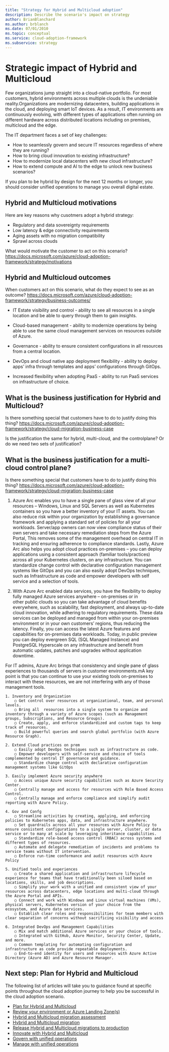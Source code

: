 ```yaml
---
title: "Strategy for Hybrid and Multicloud adoption"
description: Describe the scenario's impact on strategy
author: BrianBlanchard
ms.author: brblanch
ms.date: 07/01/2010
ms.topic: conceptual
ms.service: cloud-adoption-framework
ms.subservice: strategy
---
```


# Strategic impact of Hybrid and Multicloud

Few organizations jump straight into a cloud-native portfolio. 
For most customers, hybrid environments across multiple clouds is the undeniable reality.Organizations are modernizing datacenters, building applications in the cloud, and deploying smart IoT devices. As a result, IT environments are continuously evolving, with different types of applications often running on different hardware across distributed locations including on premises, multicloud and the edge.

The IT department faces a set of key challenges:
- How to seamlessly govern and secure IT resources regardless of where they are running?
- How to bring cloud innovation to existing infrastructure?
- How to modernize local datacenters with new cloud infrastructure?
- How to extend compute and AI to the edge to unlock new business scenarios?   


If you plan to be hybrid by design for the next 12 months or longer, you should consider unified operations to manage you overall digital estate.

## Hybrid and Multicloud motivations

Here are key reasons why cusotmers adopt a hybrid strategy: 
- Regulatory and data sovereignty requirements 
- Low latency & edge connectivity requirements 
- Aging assets with no migration compatibility
- Sprawl across clouds

What would motivate the customer to act on this scenario?
https://docs.microsoft.com/azure/cloud-adoption-framework/strategy/motivations

## Hybrid and Multicloud outcomes

When customers act on this scenario, what do they expect to see as an outcome?
https://docs.microsoft.com/azure/cloud-adoption-framework/strategy/business-outcomes/

- IT Estate visibility and control - ability to see all resources in a single location and be able to query through them to gain insights.
  
- Cloud-based management - ability to modernize operations by being able to use the same cloud management services on resources outside of Azure.
  
- Governance - ability to ensure consistent configurations in all  resources from a central location.
  
- DevOps and cloud native app deployment flexibility - ability to deploy apps’ infra through templates and apps’ configurations through GitOps.
  
- Increased flexibility when adopting PaaS - ability to run PaaS services on infrastructure of choice.

## What is the business justification for Hybrid and Multicloud?

Is there something special that customers have to do to justify doing this thing?
https://docs.microsoft.com/azure/cloud-adoption-framework/strategy/cloud-migration-business-case

Is the justification the same for hybrid, multi-cloud, and the controlplane? Or do we need two sets of justification?

## What is the business justification for a multi-cloud control plane?

Is there something special that customers have to do to justify doing this thing?
https://docs.microsoft.com/azure/cloud-adoption-framework/strategy/cloud-migration-business-case

1. Azure Arc enables you to have a single pane of glass view of all your resources – Windows, Linux and SQL Servers as well as Kubernetes containers so you have a better inventory of your IT assets. You can also reduce risk within your organization by establishing a governance framework and applying a standard set of policies for all your workloads. Server/app owners  can now view compliance status of their own servers and take necessary remediation steps from the Azure Portal, This removes some of the management overhead on central IT in tracking and ensuring adherence to compliance standards. Lastly, Azure Arc also helps you adopt cloud practices on-premises – you can deploy applications using a consistent approach (familiar tools/practices) across all your Kubernetes clusters, on any infrastructure. You can standardize change control with declarative configuration management systems like GitOps and you can also easily adopt DevOps techniques, such as Infrastructure as code and empower developers with self service and a selection of tools.

2. With Azure Arc enabled data services, you have the flexibility to deploy fully managed Azure services anywhere – on-premises or in other public clouds so you can take advantage of cloud benefits everywhere, such as scalability, fast deployment, and always up-to-date cloud innovation, while adhering to regulatory requirements. 
These data services can be deployed and managed from within your on-premises environment or in your own customers’ regions, thus reducing the latency. Finally, you can access the latest Azure features and capabilities for on-premises data workloads. Today, in public preview you can deploy evergreen SQL (SQL Managed Instance) and PostgreSQL Hyperscale on any infrastructure and benefit from automatic updates, patches and upgrades without application downtime.

For IT admins, Azure Arc  brings that consistency and single pane of glass experiences to thousands of servers in customer environments.mA key point is that you can continue to use your existing tools on-premises to interact with these resources, we are not interfering with any of those management tools. 

	1. Inventory and Organization
		○ Get control over resources at organizational, team, and personal levels.
		○ Bring all  resources into a single system to organize and inventory through a variety of Azure scopes (such as Management groups, Subscriptions, and Resource Groups).
		○ Create, apply, and enforce standardized and custom tags to keep track of resources.
		○ Build powerful queries and search global portfolio (with Azure Resource Graph).
		
	2. Extend Cloud practices on prem
		○ Easily adopt DevOps techniques such as infrastructure as code.
		○ Empower developers with self-service and choice of tools complemented by central IT governance and guidance.
		○ Standardize change control with declarative configuration management systems like GitOps
		
	3. Easily implement Azure security anywhere
		○ Access unique Azure security capabilities such as Azure Security Center.
		○ Centrally manage and access for resources with Role Based Access Control.
		○ Centrally manage and enforce compliance and simplify audit reporting with Azure Policy.
		
	4. Gov and Confg
		○ Streamline activities by creating, applying, and enforcing policies to Kubernetes apps, data, and infrastructure anywhere.
		○ Set guardrails across all your resources with Azure Policy to ensure consistent configurations to a single server, cluster, or data service or to many at scale by leveraging inheritance capabilities.
		○ Standardize role-based access control (RBAC) across systems and different types of resources.
		○ Automate and delegate remediation of incidents and problems to service teams without IT intervention.
		○ Enforce run-time conformance and audit resources with Azure  Policy
		
	5. Unified tools and experiences
		○ Create a shared application and infrastructure lifecycle experience for teams that have traditionally been siloed based on locations, skills, and job descriptions.
		○ Simplify your work with a unified and consistent view of your resources across datacenters, edge locations and multi-cloud through the Azure Portal and APIs.
		○ Connect and work with Windows and Linux virtual machines (VMs), physical servers, Kubernetes version of your choice from the ecosystem, and Azure data services.
		○ Establish clear roles and responsibilities for team members with clear separation of concerns without sacrificing visibility and access
		
	6. Integrated DevOps and Management Capabilities
		○ Mix and match additional Azure services or your choice of tools.
		○ Integrated with GitHub, Azure Monitor, Security Center, Update, and more.
		○ Common templating for automating configuration and infrastructure as code provide repeatable deployments.
		○ End-to-end identity for users and resources with Azure Active Directory (Azure AD) and Azure Resource Manager.
		



## Next step: Plan for Hybrid and Multicloud

The following list of articles will take you to guidance found at specific points throughout the cloud adoption journey to help you be successful in the cloud adoption scenario.

- [Plan for Hybrid and Multicloud](./plan.md)
- [Review your environment or Azure Landing Zone(s)](./ready.md)
- [Hybrid and Multicloud migration assessment](./migrate-assess.md)
- [Hybrid and Multicloud migration](./migrate-deploy.md)
- [Release Hybrid and Multicloud migrations to production](./migrate-release.md)
- [Innovate with Hybrid and Multicloud](./innovate.md)
- [Govern with unified operations](./govern.md)
- [Manage with unified operations](./manage.md)
